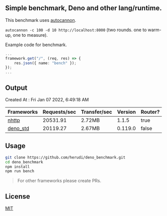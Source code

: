 ## Simple benchmark, Deno and other lang/runtime.
This benchmark uses [autocannon](https://github.com/mcollina/autocannon).

`autocannon -c 100 -d 10 http://localhost:8000` (two rounds. one to warm-up, one to measure).

Example code for benchmark.
```ts
...
framework.get("/", (req, res) => {
    res.json({ name: "bench" });
});
...
```

## Output
Created At : Fri Jan 07 2022, 6:49:18 AM

|Frameworks|Requests/sec|Transfer/sec|Version|Router?|Lang/Runtime|
|----|----|----|----|----|----|
|[nhttp](https://github.com/nhttp/nhttp)|20531.91|2.72MB|1.1.5|true|Deno|
|[deno_std](https://deno.land/std/http)|20119.27|2.67MB|0.119.0|false|Deno|


## Usage
```bash
git clone https://github.com/herudi/deno_benchmark.git
cd deno_benchmark
npm install
npm run bench
```
> For other frameworks please create PRs.
## License

[MIT](LICENSE)

